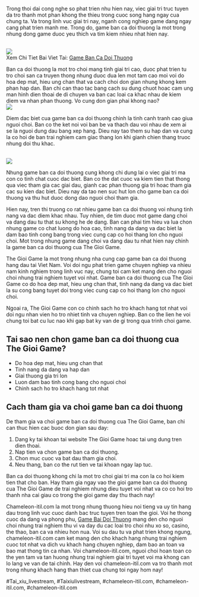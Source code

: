 <p>Trong thoi dai cong nghe so phat trien nhu hien nay, viec giai tri truc tuyen da tro thanh mot phan khong the thieu trong cuoc song hang ngay cua chung ta. Va trong linh vuc giai tri nay, nganh cong nghiep game dang ngay cang phat trien manh me. Trong do, game ban ca doi thuong la mot trong nhung dong game duoc yeu thich va tim kiem nhieu nhat hien nay.</p><br><img src="https://chameleon-itil.com/wp-content/uploads/2025/03/game-bai-doi-thuong-pub-g-96-300x225.jpg"></br>
Xem Chi Tiet Bai Viet Tai: <a href="https://chameleon-itil.com/game-ban-ca-doi-thuong/">Game Ban Ca Doi Thuong</a><p>Ban ca doi thuong la mot tro choi mang tinh giai tri cao, duoc phat trien tu tro choi san ca truyen thong nhung duoc dua len mot tam cao moi voi do hoa dep mat, hieu ung chan that va cach choi don gian nhung khong kem phan hap dan. Ban chi can thao tac bang cach su dung chuot hoac cam ung man hinh dien thoai de di chuyen va ban cac loai ca khac nhau de kiem diem va nhan phan thuong. Vo cung don gian phai khong nao?<br><img src="https://chameleon-itil.com/wp-content/uploads/2025/03/game-bai-doi-thuong-pub-g-99-300x225.jpg"></br><p>Diem dac biet cua game ban ca doi thuong chinh la tinh canh tranh cao giua nguoi choi. Ban co the ket noi voi ban be va thach dau voi nhau de xem ai se la nguoi dung dau bang xep hang. Dieu nay tao them su hap dan va cung la co hoi de ban trai nghiem cam giac thang lon khi gianh chien thang truoc nhung doi thu khac.</p><br><img src="https://chameleon-itil.com/wp-content/uploads/2025/03/game-bai-doi-thuong-pub-g-143-300x225.jpg"></br><p>Nhung game ban ca doi thuong cung khong chi dung lai o viec giai tri ma con co tinh chat cuoc dac biet. Ban co the dat cuoc va kiem tien that thong qua viec tham gia cac giai dau, gianh cac phan thuong gia tri hoac tham gia cac su kien dac biet. Dieu nay da tao nen suc hut lon cho game ban ca doi thuong va thu hut duoc dong dao nguoi choi tham gia.<p>Hien nay, tren thi truong co rat nhieu game ban ca doi thuong voi nhung tinh nang va dac diem khac nhau. Tuy nhien, de tim duoc mot game dang choi va dang dau tu that su khong he de dang. Ban can phai tim hieu va lua chon nhung game co chat luong do hoa cao, tinh nang da dang va dac biet la dam bao tinh cong bang trong viec cung cap co hoi thang lon cho nguoi choi. Mot trong nhung game dang choi va dang dau tu nhat hien nay chinh la game ban ca doi thuong cua The Gioi Game.</p><p>The Gioi Game la mot trong nhung nha cung cap game ban ca doi thuong hang dau tai Viet Nam. Voi doi ngu phat trien game chuyen nghiep va nhieu nam kinh nghiem trong linh vuc nay, chung toi cam ket mang den cho nguoi choi nhung trai nghiem tuyet voi nhat. Game ban ca doi thuong cua The Gioi Game co do hoa dep mat, hieu ung chan that, tinh nang da dang va dac biet la su cong bang tuyet doi trong viec cung cap co hoi thang lon cho nguoi choi.<p>Ngoai ra, The Gioi Game con co chinh sach ho tro khach hang tot nhat voi doi ngu nhan vien ho tro nhiet tinh va chuyen nghiep. Ban co the lien he voi chung toi bat cu luc nao khi gap bat ky van de gi trong qua trinh choi game.</p><h2>Tai sao nen chon game ban ca doi thuong cua The Gioi Game?</h2><ul>
<li>Do hoa dep mat, hieu ung chan that</li>
<li>Tinh nang da dang va hap dan</li>
<li>Giai thuong gia tri lon</li>
<li>Luon dam bao tinh cong bang cho nguoi choi</li>
<li>Chinh sach ho tro khach hang tot nhat</li>
</ul><h2>Cach tham gia va choi game ban ca doi thuong</h2><p>De tham gia va choi game ban ca doi thuong cua The Gioi Game, ban chi can thuc hien cac buoc don gian sau day:</p><ol>
<li>Dang ky tai khoan tai website The Gioi Game hoac tai ung dung tren dien thoai.</li>
<li>Nap tien va chon game ban ca doi thuong.</li>
<li>Chon muc cuoc va bat dau tham gia choi.</li>
<li>Neu thang, ban co the rut tien ve tai khoan ngay lap tuc.</li>
</ol><p>Ban ca doi thuong khong chi la mot tro choi giai tri ma con la co hoi kiem tien that cho ban. Hay tham gia ngay vao the gioi game ban ca doi thuong cua The Gioi Game de trai nghiem nhung dieu tuyet voi nhat va co co hoi tro thanh nha cai giau co trong the gioi game day thu thach nay!</p><p>Chameleon-itil.com la mot trong nhung thuong hieu noi tieng va uy tin hang dau trong linh vuc cuoc danh bac truc tuyen tren toan the gioi. Voi he thong cuoc da dang va phong phu, <a href="https://chameleon-itil.com/">Game Bai Doi Thuong</a> mang den cho nguoi choi nhung trai nghiem thu vi va day du cac loai tro choi nhu xo so, casino, the thao, ban ca va nhieu hon nua. Voi su dau tu va phat trien khong ngung, chameleon-itil.com cam ket mang den cho khach hang nhung trai nghiem cuoc tot nhat va dich vu khach hang chuyen nghiep, dam bao an toan va bao mat thong tin ca nhan. Voi chameleon-itil.com, nguoi choi hoan toan co the yen tam va tan huong nhung trai nghiem giai tri tuyet voi ma khong can lo lang ve van de tai chinh. Hay den voi chameleon-itil.com va tro thanh mot trong nhung khach hang than thiet cua chung toi ngay hom nay!</p>
#Tai_xiu_livestream, #Taixiulivestream, #chameleon-itil.com, #chameleon-itil.com, #chameleon-itil.com
